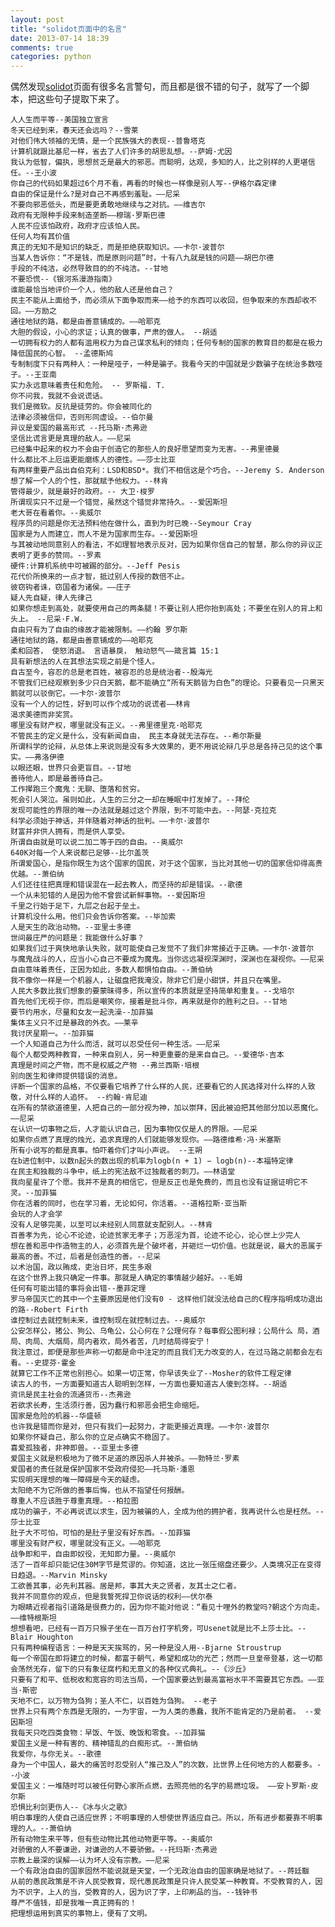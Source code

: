 ```yaml
---
layout: post
title: "solidot页面中的名言"
date: 2013-07-14 18:39
comments: true
categories: python
---
```

        
偶然发现[solidot](http://www.solidot.org/)页面有很多名言警句，而且都是很不错的句子，就写了一个脚本，把这些句子提取下来了。

    人人生而平等--美国独立宣言
    冬天已经到来，春天还会远吗？--雪莱
    对他们伟大领袖的无情，是一个民族强大的表现--普鲁塔克
    计算机就跟比基尼一样，省去了人们许多的胡思乱想。--萨姆·尤因
    我认为低智，偏执，思想贫乏是最大的邪恶。而聪明，达观，多知的人，比之别样的人更堪信任。--王小波
    你自己的代码如果超过6个月不看，再看的时候也一样像是别人写--伊格尔森定律
    自由的保证是什么?是对自己不再感到羞耻。——尼采
    不要向邪恶低头，而是要更勇敢地继续与之对抗。——维吉尔
    政府有无限种手段来制造垄断——穆瑞·罗斯巴德
    人民不应该怕政府，政府才应该怕人民。
    任何人均有其价值
    真正的无知不是知识的缺乏，而是拒绝获取知识。——卡尔·波普尔
    当某人告诉你：“不是钱，而是原则问题”时，十有八九就是钱的问题——胡巴尔德
    手段的不纯洁，必然导致目的的不纯洁。--甘地
    不要恐慌--《银河系漫游指南》
    谁能最恰当地评价一个人，他的敌人还是他自己？
    民主不能从上面给予，而必须从下面争取而来——给予的东西可以收回，但争取来的东西却收不回。——方励之
    通往地狱的路，都是由善意铺成的。——哈耶克
    大胆的假设，小心的求证；认真的做事，严肃的做人。 --胡适
    一切拥有权力的人都有滥用权力为自己谋求私利的倾向；任何专制的国家的教育目的都是在极力降低国民的心智。 --孟德斯鸠
    专制制度下只有两种人：一种是哑子，一种是骗子。我看今天的中国就是少数骗子在统治多数哑子。--王亚南
    实力永远意味着责任和危险。 -- 罗斯福. T.
    你不问我，我就不会说谎话。
    我们是微软。反抗是徒劳的。你会被同化的
    法律必须被信仰，否则形同虚设。--伯尔曼
    异议是爱国的最高形式 --托马斯·杰弗逊
    坚信比谎言更是真理的敌人。——尼采
    已经集中起来的权力不会由于创造它的那些人的良好愿望而变为无害。--弗里德曼
    什么都比不上厄运更能磨练人的德性。——莎士比亚
    有两样重要产品出自伯克利：LSD和BSD*。我们不相信这是个巧合。--Jeremy S. Anderson
    想了解一个人的个性，那就赋予他权力。--林肯
    管得最少，就是最好的政府。-- 大卫·梭罗
    所谓现实只不过是一个错觉，虽然这个错觉非常持久。--爱因斯坦
    老大哥在看着你。--奥威尔
    程序员的问题是你无法预料他在做什么，直到为时已晚--Seymour Cray
    国家是为人而建立，而人不是为国家而生存。--爱因斯坦
    与其被动地同意别人的看法，不如理智地表示反对，因为如果你信自己的智慧，那么你的异议正表明了更多的赞同。--罗素
    硬件:计算机系统中可被踢的部分。--Jeff Pesis
    花代价所换来的一点才智，抵过别人传授的数倍不止。
    彼窃钩者诛，窃国者为诸侯。——庄子
    疑人先自疑，律人先律己
    如果你想走到高处，就要使用自己的两条腿！不要让别人把你抬到高处；不要坐在别人的背上和头上。 --尼采·F.W.
    自由只有为了自由的缘故才能被限制。——约翰 罗尔斯
    通往地狱的路，都是由善意铺成的——哈耶克
    柔和回答， 使怒消退。 言语暴戾， 触动怒气——箴言篇 15:1
    具有新想法的人在其想法实现之前是个怪人。
    自古至今，容忍的总是老百姓，被容忍的总是统治者--殷海光
    不管我们已经观察到多少只白天鹅，都不能确立“所有天鹅皆为白色”的理论。只要看见一只黑天鹅就可以驳倒它。——卡尔·波普尔
    没有一个人的记性，好到可以作个成功的说谎者——林肯
    渴求美德而非奖赏。
    哪里没有财产权，哪里就没有正义。--弗里德里克·哈耶克
    不管民主的定义是什么，没有新闻自由， 民主本身就无法存在。--希尔斯曼
    所谓科学的论辩，从总体上来说则是没有多大效果的，更不用说论辩几乎总是各持己见的这个事实。——弗洛伊德
    以眼还眼，世界只会更盲目。--甘地
    善待他人，即是最善待自己。
    工作撵跑三个魔鬼：无聊、堕落和贫穷。
    死会引人哭泣。虽则如此，人生的三分之一却在睡眠中打发掉了。--拜伦
    发现可能性的界限的唯一办法就是越过这个界限，到不可能中去。--阿瑟·克拉克
    科学必须始于神话，并伴随着对神话的批判。——卡尔·波普尔
    财富并非供人拥有，而是供人享受。
    所谓自由就是可以说二加二等于四的自由。--奥威尔
    640K对每一个人来说都已足够--比尔盖茨
    所谓爱国心，是指你既生为这个国家的国民，对于这个国家，当比对其他一切的国家信仰得高贵优越。--萧伯纳
    人们还往往把真理和错误混在一起去教人，而坚持的却是错误。--歌德
    一个从未犯错的人是因为他不曾尝试新鲜事物。--爱因斯坦
    千里之行始于足下，九层之台起于垒土。
    计算机没什么用。他们只会告诉你答案。--毕加索
    人是天生的政治动物。--亚里士多德
    世间最庄严的问题是：我能做什么好事？
    如果我们过于爽快地承认失败，就可能使自己发觉不了我们非常接近于正确。——卡尔·波普尔
    与魔鬼战斗的人，应当小心自己不要成为魔鬼。当你远远凝视深渊时，深渊也在凝视你。——尼采
    自由意味着责任，正因为如此，多数人都惧怕自由。--萧伯纳
    我不像你一样是一个机器人，让磁盘把我淹没，除非它们是小甜饼，并且只在嘴里。
    人民大多数比我们想象的要蒙昧得多，所以宣传的本质就是坚持简单和重复。--戈培尔
    首先他们无视于你，而后是嘲笑你，接着是批斗你，再来就是你的胜利之日。--甘地
    要节约用水，尽量和女友一起洗澡--加菲猫
    集体主义只不过是暴政的外衣。——莱辛
    我讨厌星期一。--加菲猫
    一个人知道自己为什么而活，就可以忍受任何一种生活。——尼采
    每个人都受两种教育，一种来自别人，另一种更重要的是来自自己。--爱德华·吉本
    真理是时间之产物，而不是权威之产物 --弗兰西斯·培根
    别向医生和律师提供错误的消息。
    评断一个国家的品格，不仅要看它培养了什么样的人民，还要看它的人民选择对什么样的人致敬，对什么样的人追怀。 --约翰·肯尼迪
    在所有的禁欲道德里，人把自己的一部分视为神，加以崇拜，因此被迫把其他部分加以恶魔化。——尼采
    在认识一切事物之后，人才能认识自己，因为事物仅仅是人的界限。——尼采
    如果你点燃了真理的烛光，追求真理的人们就能够发现你。——路德维希·冯·米塞斯
    所有小说写的都是真事。怕吓着你们才叫小声说。 --王朔
    在b进位制中，以数n起头的数出现的机率为logb(n + 1) − logb(n)--本福特定律
    在民主和独裁的斗争中，纸上的宪法敌不过独裁者的刺刀。——林语堂
    我向星星许了个愿。我并不是真的相信它，但是反正也是免费的，而且也没有证据证明它不灵。--加菲猫
    你在活着的同时，也在学习着，无论如何，你活着。--道格拉斯·亚当斯
    会玩的人才会学
    没有人足够完美，以至可以未经别人同意就支配别人。--林肯
    百善孝为先，论心不论迹，论迹贫家无孝子；万恶淫为首，论迹不论心，论心世上少完人
    想在善和恶中作造物主的人，必须首先是个破坏者，并砸烂一切价值。也就是说，最大的恶属于最高的善。不过，后者是创造性的善。--尼采
    以术治国，政以贿成，吏治日坏，民生多艰
    在这个世界上我只确定一件事。那就是人确定的事情越少越好。--毛姆
    任何有可能出错的事将会出错--墨菲定理
    罗马帝国灭亡的其中一个主要原因是他们没有0 - 这样他们就没法给自己的C程序指明成功退出的路--Robert Firth
    谁控制过去就控制未来，谁控制现在就控制过去。--奥威尔
    公安怎样公，猪公、狗公、乌龟公，公心何在？公理何存？每事假公图利禄；公局什么 局，酒局、肉局、大烟局，局内者欢，局外者苦，几时结局得安宁！
    我注意过，即便是那些声称一切都是命中注定的而且我们无力改变的人，在过马路之前都会左右看。--史提芬·霍金
    就算它工作不正常也别担心。如果一切正常，你早该失业了--Mosher的软件工程定律
    读古人的书，一方面要知道古人聪明到怎样，一方面也要知道古人傻到怎样。--胡适
    资讯是民主社会的流通货币--杰弗逊
    若欲求长寿，生活须行善，因为蠢行和邪恶会把生命缩短。
    国家是危险的机器--华盛顿
    也许我是错而你是对，但只有我们一起努力，才能更接近真理。——卡尔·波普尔
    如果你怀疑自己，那么你的立足点确实不稳固了。
    喜爱孤独者，非神即兽。--亚里士多德
    爱国主义就是积极地为了微不足道的原因杀人并被杀。——勃特兰·罗素
    爱国者的责任就是保护国家不受政府侵犯——托马斯·潘恩
    实现明天理想的唯一障碍是今天的疑虑。
    太阳绝不为它所做的善事后悔，也从不指望任何报酬。
    尊重人不应该胜于尊重真理。--柏拉图
    成功的骗子，不必再说谎以求生，因为被骗的人，全成为他的拥护者，我再说什么也是枉然。--莎士比亚
    肚子大不可怕，可怕的是肚子里没有好东西。--加菲猫
    哪里没有财产权，哪里就没有正义。——哈耶克
    战争即和平，自由即奴役，无知即力量。--奥威尔
    活了一百年却只能记住30M字节是荒谬的。你知道，这比一张压缩盘还要少。人类境况正在变得日趋退。--Marvin Minsky
    工欲善其事，必先利其器。居是邦，事其大夫之贤者，友其士之仁者。
    我并不同意你的观点，但是我誓死捍卫你说话的权利——伏尔泰
    为眼睛近视者指引道路是很费力的，因为你不能对他说：“看见十哩外的教堂吗?朝这个方向走。——维特根斯坦
    想想看吧，已经有一百万只猴子坐在一百万台打字机旁，可Usenet就是比不上莎士比。--Blair Houghton
    只有两种编程语言：一种是天天挨骂的，另一种是没人用--Bjarne Stroustrup
    每一个帝国在即将建立的时候，都富于朝气，希望和成功的光芒；然而一旦皇帝登基，这一切都会荡然无存，留下的只有象征腐朽和无意义的各种仪式典礼。--《沙丘》
    只要有了和平、低税收和宽容的司法当局，一个国家要达到最高富裕水平不需要其它东西。——亚当·斯密
    天地不仁，以万物为刍狗；圣人不仁，以百姓为刍狗。 --老子
    世界上只有两个东西是无限的，一为宇宙，一为人类的愚蠢，我所不能肯定的乃是前者。 --爱因斯坦
    我每天只吃四类食物：早饭、午饭、晚饭和零食。--加菲猫
    爱国主义是一种有害的、精神错乱的白痴形式。--萧伯纳
    我爱你，与你无关。--歌德
    身为一个中国人，最大的痛苦时忍受别人“推己及人”的次数，比世界上任何地方的人都要多。--小波
    爱国主义：一堆随时可以被任何野心家所点燃，去照亮他的名字的易燃垃圾。 ——安卜罗斯·皮尔斯
    恐惧比利剑更伤人--《冰与火之歌》
    明白事理的人使自己适应世界；不明事理的人想使世界适应自己。所以，所有进步都要靠不明事理的人。--萧伯纳
    所有动物生来平等，但有些动物比其他动物更平等。--奥威尔
    对骄傲的人不要谦逊，对谦逊的人不要骄傲。--托玛斯·杰弗逊
    宗教上最深的误解——认为坏人没有宗教。——尼采
    一个有政治自由的国家固然不能说就是天堂，一个无政治自由的国家确是地狱了。--蒋廷黻
    从前的愚民政策是不许人民受教育，现代愚民政策是只许人民受某一种教育。不受教育的人，因为不识字，上人的当，受教育的人，因为识了字，上印刷品的当。--钱钟书
    尊严不值钱，却是我唯一真正拥有的！
    把理想运用到真实的事物上，便有了文明。
